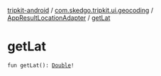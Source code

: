 [tripkit-android](../../index.md) / [com.skedgo.tripkit.ui.geocoding](../index.md) / [AppResultLocationAdapter](index.md) / [getLat](./get-lat.md)

# getLat

`fun getLat(): `[`Double`](https://kotlinlang.org/api/latest/jvm/stdlib/kotlin/-double/index.html)`!`